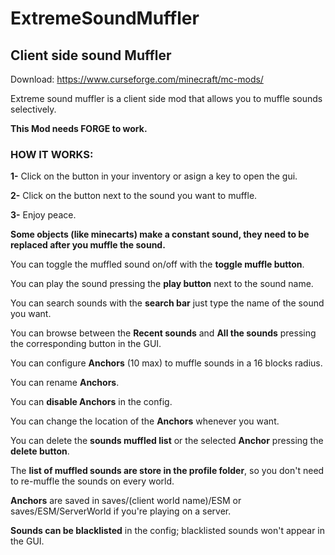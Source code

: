 # ExtremeSoundMuffler
## Client side sound Muffler

Download: https://www.curseforge.com/minecraft/mc-mods/

Extreme sound muffler is a client side mod that allows you to muffle sounds selectively.

**This Mod needs FORGE to work.**

### HOW IT WORKS:

**1-** Click on the button in your inventory or asign a key to open the gui.

**2-** Click on the button next to the sound you want to muffle.

**3-** Enjoy peace.

**Some objects (like minecarts) make a constant sound, they need to be replaced after you muffle the sound.**

You can toggle the muffled sound on/off with the **toggle muffle button**.

You can play the sound pressing the **play button** next to the sound name. 

You can search sounds with the **search bar** just type the name of the sound you want.

You can browse between the **Recent sounds** and **All the sounds** pressing the corresponding button in the GUI.

You can configure **Anchors** (10 max) to muffle sounds in a 16 blocks radius.

You can rename **Anchors**.

You can **disable Anchors** in the config.

You can change the location of the **Anchors** whenever you want.

You can delete the **sounds muffled list** or the selected **Anchor** pressing the **delete button**.

The **list of muffled sounds are store in the profile folder**, so you don't need to re-muffle the sounds on every world.

**Anchors** are saved in saves/(client world name)/ESM or saves/ESM/ServerWorld if you're playing on a server.

**Sounds can be blacklisted** in the config; blacklisted sounds won't appear in the GUI.
